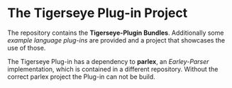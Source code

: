 # The Tigerseye Plug-in Project

The repository contains the **Tigerseye-Plugin Bundles**.
Additionally some *example language plug-ins* are provided
and a project that showcases the use of those.

The Tigerseye Plug-in has a dependency to **parlex**, an *Earley-Parser* 
implementation, which is contained in a different repository.
Without the correct parlex project the Plug-in can not be build.
